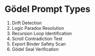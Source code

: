 # Gödel Prompt Types

1. Drift Detection
2. Logic Paradox Resolution
3. Recursion Loop Identification
4. Scroll Contradiction Test
5. Export Binder Safety Scan
6. Gödel Seal Verification
